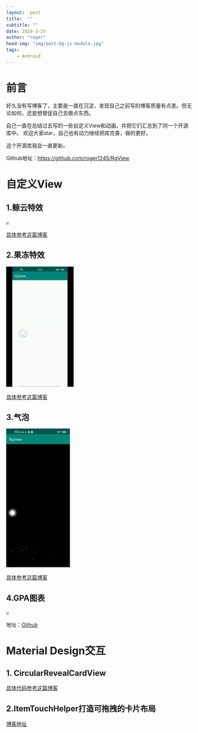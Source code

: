 ```yaml
---
layout:	 post
title:	""
subtitle: ""
date: 2020-3-25
author: "roger"
head-img: "img/post-bg-js-module.jpg"
tags:
    - Android
---
```


# 前言

好久没有写博客了，主要是一直在沉淀，发现自己之前写的博客质量有点差。但无论如何，还是想督促自己去做点东西。

自己一直在总结过去写的一些自定义View和动画，并把它们汇总到了同一个开源库中。
欢迎大家star，自己也有动力继续把库完善，做的更好。

这个开源库我会一直更新。

Github地址：https://github.com/roger1245/RgView

# 自定义View

## 1.鲸云特效

<img src="https://raw.githubusercontent.com/roger1245/ImgBed/master/img/1.gif" style="zoom:50%;" />

[具体参考这篇博客](https://juejin.im/post/5d033e46e51d4550723b13e6) 

## 2.果冻特效

<img src="https://raw.githubusercontent.com/roger1245/ImgBed/master/img/2.gif" style="zoom:50%;" />

[具体参考这篇博客](https://juejin.im/post/5d0c8c46f265da1ba84a9857) 

## 3.气泡

<img src="https://raw.githubusercontent.com/roger1245/ImgBed/master/img/bubble.gif" style="zoom:50%;" />

[具体参考这篇博客](https://juejin.im/post/5d534f83f265da03925a3c36) 

## 4.GPA图表

<img src="https://raw.githubusercontent.com/roger1245/ImgBed/master/img/3-25-(1).gif" style="zoom:50%;" />



地址：[Github](https://github.com/roger1245/RgView/blob/master/app/src/main/java/com/rg/rgview/selfView/gpa/GPAGraph.kt)

# Material Design交互


## 1. CircularRevealCardView

[具体代码参考这篇博客](https://roger1245.github.io/2019/11/03/FAB%E9%85%8D%E5%90%88CircularRevealCardView/)

## 2.ItemTouchHelper打造可拖拽的卡片布局

[博客地址](https://roger1245.github.io/2019/11/06/ItemTouchHelper%E6%89%93%E9%80%A0%E5%8F%AF%E6%8B%96%E6%8B%BD%E7%9A%84%E5%8D%A1%E7%89%87%E5%B8%83%E5%B1%80/)